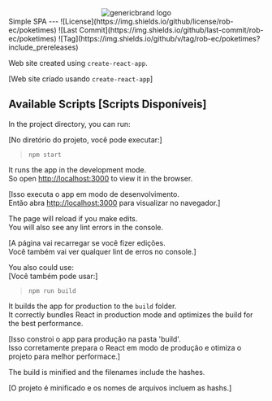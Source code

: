 <center><img src='https://github.com/rob-ec/poketimes/blob/master/public/favicon.ico' alt='genericbrand logo'/></center>
Simple SPA
---
![License](https://img.shields.io/github/license/rob-ec/poketimes)
![Last Commit](https://img.shields.io/github/last-commit/rob-ec/poketimes)
![Tag](https://img.shields.io/github/v/tag/rob-ec/poketimes?include_prereleases)

Web site created using `create-react-app`.<br />

[Web site criado usando `create-react-app`]

Available Scripts [Scripts Disponíveis]
---
In the project directory, you can run:<br />

[No diretório do projeto, você pode executar:]

> `npm start`

It runs the app in the development mode.<br />
So open [http://localhost:3000](http://localhost:3000) to view it in the browser.<br />

[Isso executa o app em modo de desenvolvimento.<br />
Então abra [http://localhost:3000](http://localhost:3000) para visualizar no navegador.]<br />

The page will reload if you make edits.<br />
You will also see any lint errors in the console.<br />

[A página vai recarregar se você fizer edições.<br />
Você também vai ver qualquer lint de erros no console.]<br />

You also could use:<br />
[Você também pode usar:]

> `npm run build`

It builds the app for production to the `build` folder.<br />
It correctly bundles React in production mode and optimizes the build for the best performance.<br />

[Isso constroi o app para produção na pasta 'build'.<br />
Isso corretamente prepara o React em modo de produção e otimiza o projeto para melhor performace.]<br />

The build is minified and the filenames include the hashes.<br />

[O projeto é minificado e os nomes de arquivos incluem as hashs.]<br />
